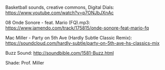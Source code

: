Basketball sounds, creative commons, Digital Dials: 
https://www.youtube.com/watch?v=p7ONJbJXnAc 

08 Onde Sonore - feat. Mario (FQ).mp3:
https://www.jamendo.com/track/175815/onde-sonore-feat-mario-fq

Mac Miller - Party on 5th Ave (Hardly Subtle Classic Remix):
https://soundcloud.com/hardly-subtle/party-on-5th-ave-hs-classics-mix

Buzz Sound:
http://soundbible.com/1581-Buzz.html

Shade:
Prof. Miller 
